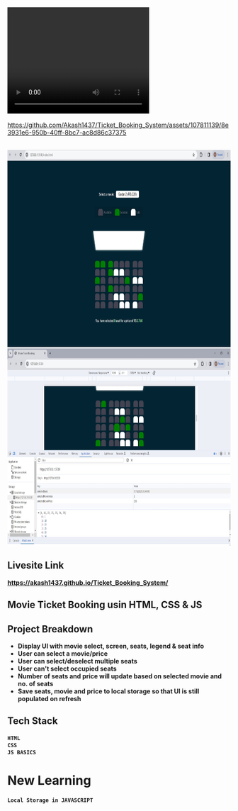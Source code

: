 
<video width="320" height="240" controls>
  <source src="
https://github.com/Akash1437/Ticket_Booking_System/assets/107811139/8e3931e6-950b-40ff-8bc7-ac8d86c37375
" type="video/mp4">
  
</video>

https://github.com/Akash1437/Ticket_Booking_System/assets/107811139/8e3931e6-950b-40ff-8bc7-ac8d86c37375


<br>

<img src="s1 mbs.jpg" alt="ss" width="947" height="445">
<br>
<img src="s2 mbs.jpg" alt="ss2" width="947" height="445">

## Livesite Link
 <b>  https://akash1437.github.io/Ticket_Booking_System/ </br>
    

 ## Movie Ticket Booking usin HTML, CSS & JS

## Project Breakdown

- Display UI with movie select, screen, seats, legend & seat info
- User can select a movie/price
- User can select/deselect multiple seats
- User can't select occupied seats
- Number of seats and price will update based on selected movie and no. of seats
- Save seats, movie and price to local storage so that UI is still populated on refresh

 ## Tech Stack

    HTML
    CSS
    JS BASICS

# New Learning

    Local Storage in JAVASCRIPT

    
